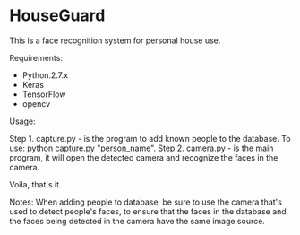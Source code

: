 # HouseGuard
This is a face recognition system for personal house use.

Requirements:
  - Python.2.7.x
  - Keras
  - TensorFlow
  - opencv

Usage:

Step 1. capture.py - is the program to add known people to the database. To use: python capture.py "person_name".
Step 2. camera.py - is the main program, it will open the detected camera and recognize the faces in the camera.

Voila, that's it.


Notes:
When adding people to database, be sure to use the camera that's used to detect people's faces, to ensure that the faces in the database and the faces being detected in the camera have the same image source.
